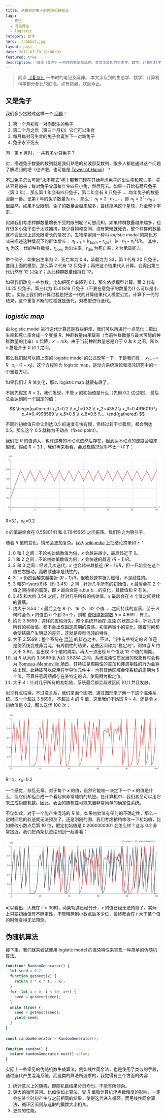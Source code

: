 ```yaml
---
title: 从拥挤的兔子到伪随机数算法
tags:
  - 算法
  - 混沌理论
  - logistic
category: 技术
hero: ./rabbit.jpg
layout: post
date: 2017-07-30 10:00:00
featured: true
description: '阅读《复杂》一书时的笔记及延伸。本文涉及到的生态学、数学、计算机科学部分都比较肤浅，如有错漏，欢迎斧正。..'
---
```


> 阅读 [《复杂》](https://book.douban.com/subject/6749832/) 一书时的笔记及延伸。
> 本文涉及到的生态学、数学、计算机科学部分都比较肤浅，如有错漏，欢迎斧正。

## 又是兔子

我们多少接触过这样一个 [问题](https://zh.wikipedia.org/wiki/%E6%96%90%E6%B3%A2%E9%82%A3%E5%A5%91%E6%95%B0%E5%88%97)：

1. 第一个月初有一对刚诞生的兔子
2. 第二个月之后（第三个月初）它们可以生育
3. 每月每对可生育的兔子会诞生下一对新兔子
4. 兔子永不死去

问：第 n 月时，一共有多少只兔子？

对，描述兔子数量的数列就是我们熟悉的斐波那契数列，很多人都是通过这个问题了解递归的吧（也许吧，也可能是 [Tower of Hanoi](https://en.wikipedia.org/wiki/Tower_of_Hanoi)）？

不过兔子怎么可能“永不死去”呢！那我们现在开始考虑兔子的出生率和死亡率。先从容易的来：每对兔子父母每年生四只小兔，然后死去。如果一开始有两只兔子（第 0 年），那么第 1 年会有四只兔子，第二年会有 8 只兔子……每年兔子的数量会翻一番。记第 _t_ 年的兔子数量为 $n_t$ ，那么： $n_t=2 \cdot n_{t-1}$ ，即 $n_t = 2^t\cdot n_0$ 。很显然，如果不受限制，兔子的数量会越来越多，最终撑满这个星球，乃至整个宇宙。

假如我们考虑种群数量增长所受的限制呢？可想而知，如果种群数量越来越多，也许很多小兔子由于太过拥挤，缺少食物和空间，没有繁殖就死去。整个种群的数量就不会呈现上述无限增长的情况了。生物学家用一种叫 _logistic model_ 的简化方式来描述这种情况下的群体增长： $n_{t+1} = (r_{born}-r_{die})\cdot(k\cdot n_t-n_t^2)/k$。
其中，$n_t$ 为这一代的种群数量，$r_{born}$ 为出生率，$r_{die}$ 为死亡率，$k$ 为承载能力。

举个例子，如果出生率为 2，死亡率为 0.4，承载力为 32，第 1 代有 20 只兔子，套用上面的模型，那么第 2 代有 12 只兔子；再把这个结果代入计算，会得出第三代仍然有 12 只兔子；从此种群数量维持在 12。

如果我们改变一些参数，比如把死亡率降到 0.1，那么依据模型计算，第 2 代有 14.25 只兔子，第三代为 15.01816 只兔子（不要在意兔子的数量为什么可以是小数）。实际上我们的计算过程是把这一代的计算结果代入模型公式，计算下一代的结果，这个重复不断的过程就是迭代，对模型进行迭代。

## _logistic map_

由 logistic model 进行迭代计算还是有些麻烦，我们可以再进行一点简化：把出生率和死亡率合成一个变量 $R$，种群数量由承载率（当前种群数量与最大可能的种群数量的比率）$x$ 代替，$x = n / k$，由于当前种群数量总是介于 0 和 $k$ 之间，所以 $x$ 总是介于 0 和 1 之间。

那么我们就可以把上面的 logistic model 的公式改写一下，于是我们有： $x_{t+1}=R \cdot x_t \cdot (1-x_t)$。这个方程称为 logistic map，是动力系统理论和混沌研究中的一个重要方程。

如果我们让 $R$ 值变化，那么 logistic map 就很有趣了。

不妨先假定 $R=2$，我们发现，不管 $x$ 的初始值是什么（先用 0.2 试试吧），最后总会达到同一个固定的值：

$$
\begin{gathered}
x_0=0.2 \\ x_1=0.32 \\ x_2=4352 \\ x_3=0.4916019 \\ x_4=0.4998589 \\ x_5=0.5 \\ x_6=0.5 \\ ...
\end{gathered}
$$

不同的初始值只会让到达 0.5 的速度有快有慢，但经过若干步骤后，都会到达 0.5。那么这个 0.5 就称为不动点（fixed point）。

我们把 $R$ 的值调大，也许这样的不动点依然后存在，但到达不动点的速度会越来越慢。假如 $R=3.1$ ，我们再来看看，会发现情况似乎不太一样了：

![R=3.1，x0=0.2](./rabbit/2.png)

<p class="captain">R=3.1，x<sub>0</sub>=0.2</p>

$x$ 的值最终会在 0.5580141 和 0.7645665 之间振荡。我们称之为吸引子。

随着 $R$ 值的变化，情形会更加复杂。我从 [wikipedia](https://zh.wikipedia.org/wiki/%E5%96%AE%E5%B3%B0%E6%98%A0%E8%B1%A1) 上把结论摘录如下：

1. 0 和 1 之间：不论初始值数值为何，$x$ 会越来越少，最后趋近于 0。
2. 1 和 2 之间：不论初始值数值为何，$x$ 会快速的趋近 $(R-1)/R$。
3. 2 和 3 之间：经过几次迭代，$x$ 也会越来越接近 $(R-1)/R$，但一开始会在这个值左右振动，而收敛速率是线性的。
4. 3：$x$ 仍然会越来越接近 $(R-1)/R$，但收敛速率极为缓慢，不是线性的。
5. 3 和$1+\sqrt{6}$（约 3.45）之间：针对几乎所有的初始值，$x$ 最后会在 2 个值之间持续的震荡，即 _x_ 最后会是 a,b,a,b... 的变化，其数值和 $R$ 有关。
6. 3.45 和大约 3.54 之间，针对几乎所有的初始值，$x$ 最后会在 4 个值之间持续的震荡。
7. 约大于 3.54：$x$ 最后会在 8 个、16 个、32 个值……之间持续的震荡，至于 $R$ 何时会令 $x$ 的值由 n 个到 2n 个，则和 [费根鲍姆常数](https://zh.wikipedia.org/wiki/%E8%B2%BB%E6%A0%B9%E9%AE%91%E5%A7%86%E5%B8%B8%E6%95%B8) $\delta = 4.669...$ 有关。
8. 约为 3.5699：这样的振动消失，整个系统开始在 [混沌](https://zh.wikipedia.org/wiki/%E6%B7%B7%E6%B2%8C%E7%90%86%E8%AE%BA) 的状态之中。针对几乎所有的初始值，都不会出现固定周期的震荡，初值再微小的变化，随着时间都会使结果产生明显的差异，这就是典型混沌的特性。
9. 大于 3.5699：整个系统在 [混沌](https://zh.wikipedia.org/wiki/%E6%B7%B7%E6%B2%8C%E7%90%86%E8%AE%BA) 的状态之中。不过，当中有些特定的 $R$ 值还是使系统变成非混沌，有周期性的结果，这些区间称为“稳定岛”。例如当 $R$ 约大于 3.82，会出现 3 个值的周期，再大一点出现 6 个值及 12 个值的周期。
10. 当 $R$ 从大约 3.5699 到大约 3.8284 之间，系统混沌性质发展的现象有时会称为 [Pomeau–Manneville 场景](https://zh.wikipedia.org/w/index.php?title=Pomeau%E2%80%93Manneville%E5%A0%B4%E6%99%AF&action=edit&redlink=1)，其特征是周期性的震荡和非周期性的行为会穿插出现。此特征可以应用在半导体元件中。也有其他区域会使系统的周期为 5 个值，不管任意周期都存在某特定的 $R$，使周期为指定值。
11. 大于 4：针对几乎所有的初始值，系统最后都会超过区间 [0,1] 并且发散。

似乎有点枯燥，不过没关系，我们来画个图吧，通过图形来了解一下这个混沌系统。取一个超过 3.5699， 不超过 4 的 $R$ 值，这里我们不妨取 $R = 4$，还是令 $x$ 初始值是 0.2，那么迭代 100 次：

![R=4，x0=0.2](./rabbit/1.png)

<p class="captain">R=4，x<sub>0</sub>=0.2</p>

一个感觉，杂乱无章。对于每个 $x$ 的值，虽然它能唯一决定下一个 $x$ 的值是什么，但它们却组合成一个看起来非常随机的轨迹。在计算机中，我们甚至可以用它来生成伪随机数。因此，表面的随机性可能来自非常简单的确定性系统。

不仅如此，对于一个能产生混沌的 $R$ 值，如果初始值有任何的不确定性，那么一定时间后的轨迹就无法预测了。还是刚刚的图，我们考虑稍稍修改一下初始值，比如修改小数点后第 10 位，假定初始值是 0.2000000001 会怎么样？这与 0.2 非常接近，我们把两条轨迹绘制到一起看看：

![](./rabbit/3.png)

可以看出，大概在 $t = 30$时，两条轨迹已经分开，$x$ 的值已经无法预测了。实际上只要初始值有不确定性，不管精确到小数点后多少位，最终都会在 $t$ 大于某个值的时候变得无法预测。

## 伪随机算法

接下来，我们就来尝试使用 logistic model 的混沌特性来实现一种简单的伪随机算法。

```javascript
function* RandomGenerator() {
  let seed = 0.2;
  function getNext(x) {
    return 4 * x * (1 - x);
  }
  for (let i = 0; i < 30; i++) {
    seed = getNext(seed);
  }
  while (true) {
    seed = getNext(seed);
    yield seed;
  }
}

const randomGenerator = RandomGenerator();

function random() {
  return randomGenerator.next().value;
}
```

实际上一些常见的伪随机数生成算法，例如线性同余法，也是使用了类似的手段，通过迭代产生混沌系统。而这类的算法所追求的，我觉得有三个方面的内容：

1. 统计意义上的随机，即随机数结果分页均匀，不能有所倾向。
2. 更大的循环区间。比如像如上算法，受 $R$ 值和计算机浮点数精度的影响，一定会在某个时刻产生与之前相同的结果，使得迭代进入循环。而用线性同余算法，循环区间则与选取的模数大小相关。
3. 更快的性能。
